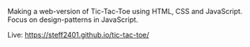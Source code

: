 Making a web-version of Tic-Tac-Toe using HTML, CSS and JavaScript. 
Focus on design-patterns in JavaScript.

Live: https://steff2401.github.io/tic-tac-toe/